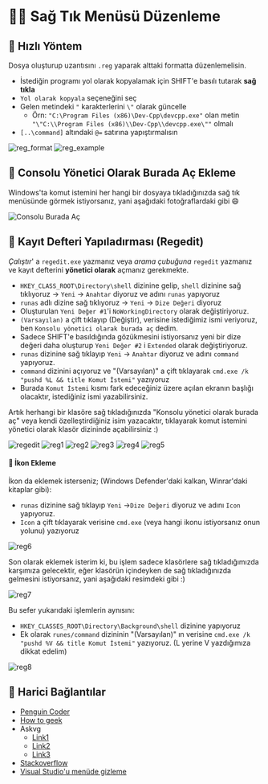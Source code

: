 # 👨‍🔧 Sağ Tık Menüsü Düzenleme

## 🏃‍ Hızlı Yöntem

Dosya oluşturup uzantısını `.reg` yaparak alttaki formatta düzenlemelisin.

* İstediğin programı yol olarak kopyalamak için SHIFT'e basılı tutarak **sağ tıkla**
* `Yol olarak kopyala` seçeneğini seç
* Gelen metindeki `"` karakterlerini `\"` olarak güncelle
  * Örn: `"C:\Program Files (x86)\Dev-Cpp\devcpp.exe"` olan metin `"\"C:\\Program Files (x86)\\Dev-Cpp\\devcpp.exe\""` olmalı
* `[..\command]` altındaki `@=` satırına yapıştırmalısın

![reg\_format](../../.gitbook/assets/win_reg_format.png) ![reg\_example](../../.gitbook/assets/win_reg_example.png)

## 🖤 Consolu Yönetici Olarak Burada Aç Ekleme

Windows'ta komut istemini her hangi bir dosyaya tıkladığınızda sağ tık menüsünde görmek istiyorsanız, yani aşağıdaki fotoğraflardaki gibi 😄

![Consolu Burada A&#xE7;](../../.gitbook/assets/win_opencommandprompt.png)

## 🧾 Kayıt Defteri Yapıladırması \(Regedit\)

_Çalıştır_' a `regedit.exe` yazmanız veya _arama çubuğuna_ `regedit` yazmanız ve kayıt defterini **yönetici olarak** açmanız gerekmekte.

* `HKEY_CLASS_ROOT\Directory\shell` dizinine gelip, `shell` dizinine sağ tıklıyoruz -&gt; `Yeni` -&gt; `Anahtar` diyoruz ve adını `runas` yapıyoruz
* `runas` adlı dizine sağ tıklıyoruz -&gt; `Yeni` -&gt; `Dize Değeri` diyoruz
* Oluşturulan `Yeni Değer #1`'i `NoWorkingDirectory` olarak değiştiriyoruz.
* `(Varsayılan)` a çift tıklayıp \(Değiştir\), verisine istediğimiz ismi veriyoruz, ben `Konsolu yönetici olarak burada aç` dedim.
* Sadece SHIFT'e basıldığında gözükmesini istiyorsanız yeni bir dize değeri daha oluşturup `Yeni Değer #2` i `Extended` olarak değiştiriyoruz.
* `runas` dizinine sağ tıklayıp `Yeni` -&gt; `Anahtar` diyoruz ve adını `command` yapıyoruz.
* `command` dizinini açıyoruz ve "\(Varsayılan\)" a çift tıklayarak `cmd.exe /k "pushd %L && title Komut İstemi"` yazıyoruz
* Burada `Komut İstemi` kısmı fark edeceğiniz üzere açılan ekranın başlığı olacaktır, istediğiniz ismi yazabilirsiniz.

Artık herhangi bir klasöre sağ tıkladığınızda "Konsolu yönetici olarak burada aç" veya kendi özelleştirdiğiniz isim yazacaktır, tıklayarak komut istemini yönetici olarak klasör dizininde açabilirsiniz :\)

![regedit](../../.gitbook/assets/win_regedit.png) ![reg1](https://github.com/yedhrab/YWindows10/tree/0c092d489e79c475b0a1f5ae555a12a98465b295/res/win_ocpex1.png) ![reg2](https://github.com/yedhrab/YWindows10/tree/0c092d489e79c475b0a1f5ae555a12a98465b295/res/win_ocpex.png) ![reg3](../../.gitbook/assets/win_reg3.png) ![reg4](../../.gitbook/assets/win_reg4.png) ![reg5](../../.gitbook/assets/win_reg5.png)

#### 🎴 İkon Ekleme

İkon da eklemek isterseniz; \(Windows Defender'daki kalkan, Winrar'daki kitaplar gibi\):

* `runas` dizinine sağ tıklayıp `Yeni` -&gt;`Dize Değeri` diyoruz ve adını `Icon` yapıyoruz.
* `Icon` a çift tıklayarak verisine `cmd.exe` \(veya hangi ikonu istiyorsanız onun yolunu\) yazıyoruz

![reg6](../../.gitbook/assets/win_reg6.png)

Son olarak eklemek isterim ki, bu işlem sadece klasörlere sağ tıkladığımızda karşımıza gelecektir, eğer klasörün içindeyken de sağ tıkladığınızda gelmesini istiyorsanız, yani aşağıdaki resimdeki gibi :\)

![reg7](../../.gitbook/assets/win_reg7.png)

Bu sefer yukarıdaki işlemlerin aynısını:

* `HKEY_CLASSES_ROOT\Directory\Background\shell` dizinine yapıyoruz
* Ek olarak `runes/command` dizininin "\(Varsayılan\)" ın verisine `cmd.exe /k "pushd %V && title Komut İstemi"` yazıyoruz. \(L yerine V yazdığımıza dikkat edelim\)

![reg8](../../.gitbook/assets/win_reg8.png)

## 🔗 Harici Bağlantılar

* [Penguin Coder](http://www.penguincoders.net/2015/12/add-open-administrator-command-prompt-right-click-folder-windows.html)
* [How to geek](https://www.howtogeek.com/107965/how-to-add-any-application-shortcut-to-windows-explorers-context-menu/)
* Askvg
  * [Link1](https://www.askvg.com/how-to-add-remove-items-from-new-menu-in-windows/)
  * [Link2](https://www.askvg.com/ultimate-tutorial-to-customize-desktop-context-menu-in-windows-vista-server-2008-and-windows-7/)
  * [Link3](https://www.askvg.com/add-cascading-menus-for-your-favorite-programs-in-windows-7-desktop-context-menu/)
* [Stackoverflow](https://stackoverflow.com/questions/20449316/how-add-context-menu-item-to-windows-explorer-for-folders)
* [Visual Studio'u menüde gizleme](https://developercommunity.visualstudio.com/content/problem/26397/disable-context-menu-for-open-in-visual-studio.html)


